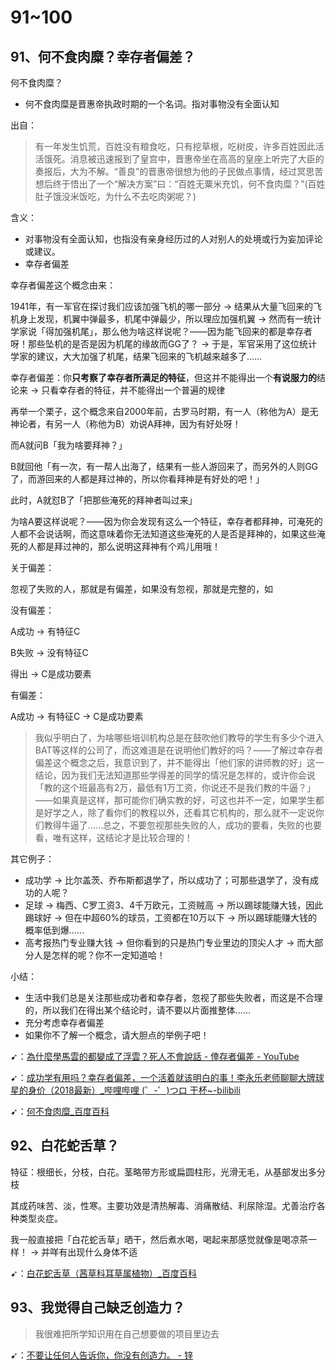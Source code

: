 # 91~100

## 91、何不食肉糜？幸存者偏差？

何不食肉糜？

- 何不食肉糜是晋惠帝执政时期的一个名词。指对事物没有全面认知

出自：

> 有一年发生饥荒，百姓没有粮食吃，只有挖草根，吃树皮，许多百姓因此活活饿死。消息被迅速报到了皇宫中，晋惠帝坐在高高的皇座上听完了大臣的奏报后，大为不解。“善良”的晋惠帝很想为他的子民做点事情，经过冥思苦想后终于悟出了一个“解决方案”曰：“百姓无粟米充饥，何不食肉糜？”(百姓肚子饿没米饭吃，为什么不去吃肉粥呢？)

含义：

- 对事物没有全面认知，也指没有亲身经历过的人对别人的处境或行为妄加评论或建议。
- 幸存者偏差

幸存者偏差这个概念由来：

1941年，有一军官在探讨我们应该加强飞机的哪一部分 -> 结果从大量飞回来的飞机身上发现，机翼中弹最多，机尾中弹最少，所以理应加强机翼 -> 然而有一统计学家说「得加强机尾」，那么他为啥这样说呢？——因为能飞回来的都是幸存者呀！那些坠机的是否是因为机尾的缘故而GG了？ -> 于是，军官采用了这位统计学家的建议，大大加强了机尾，结果飞回来的飞机越来越多了……

幸存者偏差：你**只考察了幸存者所满足的特征**，但这并不能得出一个**有说服力的**结论来 -> 只看幸存者的特征，并不能得出一个普遍的规律

再举一个栗子，这个概念来自2000年前，古罗马时期，有一人（称他为A）是无神论者，有另一人（称他为B）劝说A拜神，因为有好处呀！

而A就问B「我为啥要拜神？」

B就回他「有一次，有一帮人出海了，结果有一些人游回来了，而另外的人则GG了，而游回来的人都是拜过神的，所以你看拜神是有好处的吧！」

此时，A就怼B了「把那些淹死的拜神者叫过来」

为啥A要这样说呢？——因为你会发现有这么一个特征，幸存者都拜神，可淹死的人都不会说话啊，而这意味着你无法知道这些淹死的人是否是拜神的，如果这些淹死的人都是拜过神的，那么说明这拜神有个鸡儿用哦！

关于偏差：

忽视了失败的人，那就是有偏差，如果没有忽视，那就是完整的，如

没有偏差：

A成功 -> 有特征C

B失败 -> 没有特征C

得出 -> C是成功要素

有偏差：

A成功 -> 有特征C -> C是成功要素

> 我似乎明白了，为啥哪些培训机构总是在鼓吹他们教导的学生有多少个进入BAT等这样的公司了，而这难道是在说明他们教好的吗？——了解过幸存者偏差这个概念之后，我意识到了，并不能得出「他们家的讲师教的好」这一结论，因为我们无法知道那些学得差的同学的情况是怎样的，或许你会说「教的这个班最高有2万，最低有1万工资，你说还不是我们教的牛逼？」——如果真是这样，那可能你们确实教的好，可这也并不一定，如果学生都是好学之人，除了看你们的教程以外，还看其它机构的，那么就不一定说你们教得牛逼了……总之，不要忽视那些失败的人，成功的要看，失败的也要看，唯有这样，这结论才是比较合理的！

其它例子：

- 成功学 -> 比尔盖茨、乔布斯都退学了，所以成功了；可那些退学了，没有成功的人呢？
- 足球 -> 梅西、C罗工资3、4千万欧元，工资贼高 -> 所以踢球能赚大钱，因此踢球好 -> 但在中超60%的球员，工资都在10万以下 -> 所以踢球能赚大钱的概率低到爆……
- 高考报热门专业赚大钱 -> 但你看到的只是热门专业里边的顶尖人才 -> 而大部分人是怎样的呢？你不一定知道哈！

小结：

- 生活中我们总是关注那些成功者和幸存者，忽视了那些失败者，而这是不合理的，所以我们在得出某个结论时，请不要以片面推整体……
- 充分考虑幸存者偏差
- 如果你不了解一个概念，请大胆点的举例子吧！

➹：[為什麼學馬雲的都變成了浮雲？死人不會說話 - 倖存者偏差 - YouTube](https://www.youtube.com/watch?v=Qrc16Ha5Cgg)

➹：[成功学有用吗？幸存者偏差，一个活着就该明白的事！李永乐老师聊聊大牌球星的身价（2018最新）_哔哩哔哩 (゜-゜)つロ 干杯~-bilibili](https://www.bilibili.com/video/av25457221?from=search&seid=4513939811480175934)

➹：[何不食肉糜_百度百科](https://baike.baidu.com/item/%E4%BD%95%E4%B8%8D%E9%A3%9F%E8%82%89%E7%B3%9C)

## 92、白花蛇舌草？

特征：根细长，分枝，白花。茎略带方形或扁圆柱形，光滑无毛，从基部发出多分枝

其成药味苦、淡，性寒。主要功效是清热解毒、消痛散结、利尿除湿。尤善治疗各种类型炎症。

我一般直接把「白花蛇舌草」晒干，然后煮水喝，喝起来那感觉就像是喝凉茶一样！ -> 并咩有出现什么身体不适

➹：[白花蛇舌草（茜草科耳草属植物）_百度百科](https://baike.baidu.com/item/%E7%99%BD%E8%8A%B1%E8%9B%87%E8%88%8C%E8%8D%89/500604)

## 93、我觉得自己缺乏创造力？

> 我很难把所学知识用在自己想要做的项目里边去

➹：[不要让任何人告诉你，你没有创造力。 - 锌](https://www.zincgroup.com/zh-CN/dont-let-anyone-tell-you-youre-not-creative/)